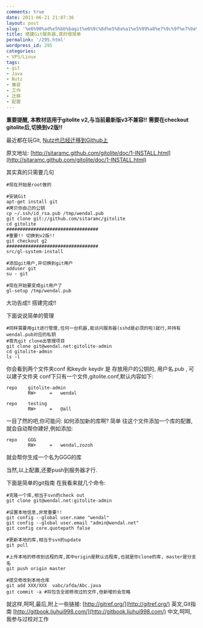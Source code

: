 ```yaml
---
comments: true
date: 2011-06-21 21:07:36
layout: post
slug: '%e6%90%ad%e5%bb%bagit%e6%9c%8d%e5%8a%a1%e5%99%a8%e7%9c%9f%e7%9a%84%e5%be%88%e7%ae%80%e5%8d%95'
title: 搭建Git服务器,真的很简单
permalink: '/295.html'
wordpress_id: 295
categories:
- VPS/Linux
tags:
- git
- Java
- Nutz
- 兼容
- 工作
- 迁移
- 配置
---
```


**重要提醒, 本教材适用于gitolite v2,与当前最新版v3不兼容!!**
**需要在checkout gitolite后,切换到v2版!!**

最近都在玩Git, [Nutz也已经迁移到Github上](https://github.com/nutzam/nutz)

原文地址: [http://sitaramc.github.com/gitolite/doc/1-INSTALL.html](http://sitaramc.github.com/gitolite/doc/1-INSTALL.html)

其实真的只需要几句

    
    
    #现在开始是root做的
    
    #安装Git
    apt-get install git
    #拷贝你自己的公钥
    cp ~/.ssh/id_rsa.pub /tmp/wendal.pub
    git clone git://github.com/sitaramc/gitolite
    cd gitolite
    ##################################
    #重要!! 切换到v2版!!
    git checkout g2
    ##################################
    src/gl-system-install
    
    #添加git用户,并切换到git用户
    adduser git
    su - git
    
    #现在开始要变成git用户了
    gl-setup /tmp/wendal.pub
    


大功告成!! 搭建完成!!

下面说说简单的管理

    
    
    #同样需要用git进行管理,任何一台机器,能访问服务器(sshd是必须的啦)就行,并持有wendal.pub对应的私钥
    #首先git clone出管理项目
    git clone git@wendal.net:gitolite-admin
    cd gitolite-admin
    ls -l
    


你会看到两个文件夹conf 和keydir
keydir 是 存放用户的公钥的, 用户名.pub , 可以建子文件夹
conf下只有一个文件,gitolite.conf,默认内容如下:

    
    
    repo    gitolite-admin
            RW+     =   wendal
    
    repo    testing
            RW+     =   @all
    


一目了然的吧,你可能问: 如何添加新的库啊? 简单
往这个文件添加一个库的配置,就会自动帮你建好,例如添加:

    
    
    repo    GGG
            RW+     =   wendal,zozoh
    


就会帮你生成一个名为GGG的库

当然,以上配置,还要push到服务器才行.

下面是简单的git指南
在我看来就几个命令:

    
    
    #克隆一个库,相当于svn的check out
    git clone git@wendal.net:gitolite-admin
    
    #设置本地信息,非常重要!!
    git config --global user.name "wendal"
    git config --global user.email "admin@wendal.net"
    git config core.quotepath false
    
    #更新本地的库,相当于svn的update
    git pull
    
    #上传本地的修改到远程的库,其中origin是默认远程库,也就是你clone的库, master是分支名
    git push origin master
    
    #提交修改到本地仓库
    git add XXX/XXX  vabc/afda/Abc.java
    git commit -a #将包含全部修改过的文件,但新增的会忽略
    



就这样,呵呵,最后,附上一些链接:
[http://gitref.org/](http://gitref.org/) 英文,Git指南
[http://gitbook.liuhui998.com/](http://gitbook.liuhui998.com/) 中文,呵呵,我参与过校对工作








